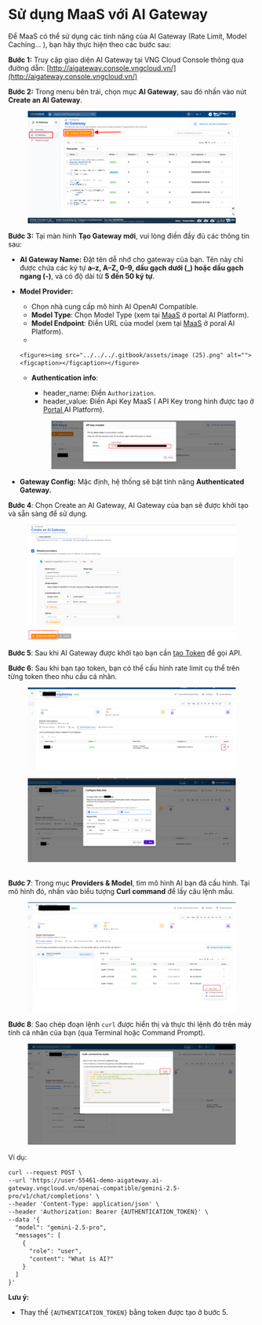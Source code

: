 # Sử dụng MaaS với AI Gateway

Để MaaS có thể sử dụng các tính năng của AI Gateway (Rate Limit, Model Caching... ), bạn hãy thực hiện theo các bước sau:

**Bước 1:** Truy cập giao diện AI Gateway tại VNG Cloud Console thông qua đường dẫn: [http://aigateway.console.vngcloud.vn/](http://aigateway.console.vngcloud.vn/)

**Bước 2:** Trong menu bên trái, chọn mục **AI Gateway**, sau đó nhấn vào nút **Create an AI Gateway**.

<figure><img src="../../../.gitbook/assets/image (5) (1) (1).png" alt=""><figcaption></figcaption></figure>

**Bước 3:** Tại màn hình **Tạo Gateway mới**, vui lòng điền đầy đủ các thông tin sau:

* **AI Gateway Name:** Đặt tên dễ nhớ cho gateway của bạn. Tên này chỉ được chứa các ký tự **a–z, A–Z, 0–9, dấu gạch dưới (\_) hoặc dấu gạch ngang (-)**, và có độ dài từ **5 đến 50 ký tự**.
* **Model Provider:**
  * Chọn nhà cung cấp mô hình AI OpenAI Compatible.
  * **Model Type**: Chọn Model Type (xem tại [MaaS](https://aiplatform.console.vngcloud.vn/models/md-37404b64-0656-4c85-978c-a6e1b84ea8ac) ở portal AI Platform).
  * **Model Endpoint**: Điền URL của model (xem tại [MaaS](https://aiplatform.console.vngcloud.vn/models/md-37404b64-0656-4c85-978c-a6e1b84ea8ac) ở poral AI Platform).
  *

      <figure><img src="../../../.gitbook/assets/image (25).png" alt=""><figcaption></figcaption></figure>
  *   **Authentication info**:

      * header\_name: Điền `Authorization`.
      * header\_value: Điền Api Key MaaS ( API Key trong hình được tạo ở [Portal ](https://aiplatform.console.vngcloud.vn/keys)AI Platform).

      <figure><img src="../../../.gitbook/assets/image (13) (1).png" alt="123"><figcaption></figcaption></figure>
* **Gateway Config:** Mặc định, hệ thống sẽ bật tính năng **Authenticated Gateway.**

**Bước 4**: Chọn Create an AI Gateway, AI Gateway của bạn sẽ được khởi tạo và sẵn sàng để sử dụng.

<figure><img src="../../../.gitbook/assets/image (15) (1).png" alt=""><figcaption></figcaption></figure>

**Bước 5**: Sau khi AI Gateway được khởi tạo bạn cần [tạo Token](https://docs.vngcloud.vn/vng-cloud-document/vn/ai-stack/ai-gateway/ai-gateway/lam-viec-voi-authentication-token) để gọi API.

**Bước 6**: Sau khi bạn tạo token, bạn có thể cấu hình rate limit cụ thể trên từng token theo nhu cầu cá nhân.

<figure><img src="../../../.gitbook/assets/image (7) (1).png" alt=""><figcaption></figcaption></figure>

<figure><img src="../../../.gitbook/assets/image (6) (1).png" alt=""><figcaption></figcaption></figure>

\
**Bước 7**: Trong mục **Providers & Model**, tìm mô hình AI bạn đã cấu hình. Tại mô hình đó, nhấn vào biểu tượng **Curl command** để lấy câu lệnh mẫu.

<figure><img src="../../../.gitbook/assets/image (18).png" alt=""><figcaption></figcaption></figure>

**Bước 8**: Sao chép đoạn lệnh `curl` được hiển thị và thực thi lệnh đó trên máy tính cá nhân của bạn (qua Terminal hoặc Command Prompt).

<figure><img src="../../../.gitbook/assets/image (19).png" alt=""><figcaption></figcaption></figure>

Ví dụ:

```
curl --request POST \
--url 'https://user-55461-demo-aigateway.ai-gateway.vngcloud.vn/openai-compatible/gemini-2.5-pro/v1/chat/completions' \
--header 'Content-Type: application/json' \
--header 'Authorization: Bearer {AUTHENTICATION_TOKEN}' \
--data '{
  "model": "gemini-2.5-pro",
  "messages": [
    {
      "role": "user",
      "content": "What is AI?"
    }
  ]
}'
```

**Lưu ý:**

* Thay thế `{AUTHENTICATION_TOKEN}` bằng token được tạo ở bước 5.
